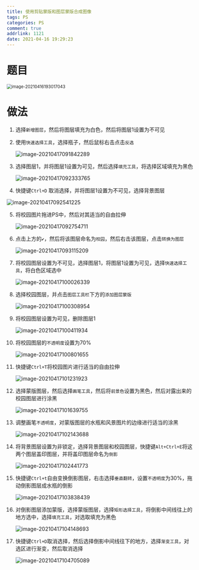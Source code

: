 ```yaml
---
title: 使用剪贴蒙版和图层蒙版合成图像
tags: PS
categories: PS
comment: true
addrlink: 1121
date: 2021-04-16 19:29:23
---
```



# 题目

<img src="./使用剪贴蒙版和图层蒙版合成图像/1.png" alt="image-20210416193017043" style="zoom:80%;" />



# 做法

1. 选择`新增图层`，然后将图层填充为白色，然后将图层1设置为不可见

2. 使用`快速选择工具`，选择瓶子，然后鼠标右击点击`反选`

   ![image-20210417091842289](./使用剪贴蒙版和图层蒙版合成图像/2.png)

3. 选择图层1，并将图层1设置为可见，然后选择`填充工具`，将选择区域填充为黑色

   ![image-20210417092333765](./使用剪贴蒙版和图层蒙版合成图像/3.png)

4.  快捷键`Ctrl+D` 取消选择，并将图层1设置为不可见，选择背景图层

   ![image-20210417092541225](./使用剪贴蒙版和图层蒙版合成图像/4.png)

5. 将校园图片拖进PS中，然后对其适当的自由拉伸

   ![image-20210417092754711](./使用剪贴蒙版和图层蒙版合成图像/5.png)

6. 点击上方的`✔`，然后将该图层命名为`校园`，然后右击该图层，点击`转换为图层`

   ![image-20210417093115209](./使用剪贴蒙版和图层蒙版合成图像/6.png)

7. 将校园图层设置为不可见，选择图层1，将图层1设置为可见，选择`快速选择工具`，将白色区域选中

   ![image-20210417100026339](./使用剪贴蒙版和图层蒙版合成图像/7.png)

8. 选择校园图层，并点击`图层工具栏`下方的`添加图层蒙版`

   ![image-20210417100308954](./使用剪贴蒙版和图层蒙版合成图像/8.png)

9. 将校园图层设置为可见，删除图层1

   ![image-20210417100411934](./使用剪贴蒙版和图层蒙版合成图像/9.png)

10. 将校园图层的`不透明度`设置为70%

    ![image-20210417100801655](./使用剪贴蒙版和图层蒙版合成图像/10.png)

11. 快捷键`Ctrl+T`将校园图片进行适当的自由拉伸

    ![image-20210417101231923](./使用剪贴蒙版和图层蒙版合成图像/11.png)

12. 选择蒙版图层，然后选择`画笔工具`，然后将`前景色`设置为黑色，然后对露出来的校园图层进行涂黑

    ![image-20210417101639755](./使用剪贴蒙版和图层蒙版合成图像/12.png)

13. 调整画笔`不透明度`，对蒙版图层的水瓶和风景图片的边缘进行适当的涂黑

    ![image-20210417102143688](./使用剪贴蒙版和图层蒙版合成图像/13.png)

14. 将背景图层设置为非锁定，选择背景图层和校园图层，快捷键`Alt+Ctrl+E`将这两个图层盖印图层，并将盖印图层命名为`倒影`

    ![image-20210417102441773](./使用剪贴蒙版和图层蒙版合成图像/14.png)

15. 快捷键`Ctrl+t`自由变换倒影图层，右击选择`垂直翻转`，设置`不透明度`为30%，拖动倒影图层成水瓶的倒影

    ![image-20210417103838439](./使用剪贴蒙版和图层蒙版合成图像/15.png)

16. 对倒影图层添加蒙版，选择蒙版图层，选择`矩形选择工具`，将倒影中间线往上的地方选中，选择`填充工具`，对选取填充为黑色

    ![image-20210417104148693](./使用剪贴蒙版和图层蒙版合成图像/16.png)

17. 快捷键`Ctrl+D`取消选择，然后选择倒影中间线往下的地方，选择`渐变工具`，对选区进行渐变，然后取消选择

    ![image-20210417104705089](./使用剪贴蒙版和图层蒙版合成图像/17.png)





